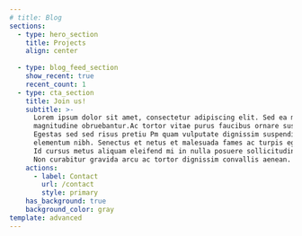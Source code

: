 ```yaml
---
# title: Blog
sections:
  - type: hero_section
    title: Projects
    align: center
    
  - type: blog_feed_section
    show_recent: true
    recent_count: 1
  - type: cta_section
    title: Join us!
    subtitle: >-
      Lorem ipsum dolor sit amet, consectetur adipiscing elit. Sed ea mala virtuti 
      magnitudine obruebantur.Ac tortor vitae purus faucibus ornare suspendisse sed nisi lacus. 
      Egestas sed sed risus pretiu Pm quam vulputate dignissim suspendisse in.Tempor orci eu lobortis 
      elementum nibh. Senectus et netus et malesuada fames ac turpis egestas integer. 
      Id cursus metus aliquam eleifend mi in nulla posuere sollicitudin. Sed nisi lacus sed viverra tellus. 
      Non curabitur gravida arcu ac tortor dignissim convallis aenean.
    actions:
      - label: Contact
        url: /contact
        style: primary
    has_background: true
    background_color: gray
template: advanced
---
```


